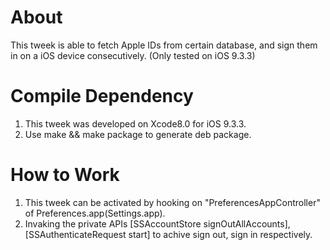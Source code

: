 # About 

This tweek is able to fetch Apple IDs from certain database, and sign them in on a iOS device consecutively. (Only tested on iOS 9.3.3)

# Compile Dependency  

1. This tweek was developed on Xcode8.0 for iOS 9.3.3. 
2. Use make && make package to generate deb package.

# How to Work

1. This tweek can be activated by hooking on "PreferencesAppController" of Preferences.app(Settings.app).
2. Invaking the private APIs [SSAccountStore signOutAllAccounts], [SSAuthenticateRequest start] to achive sign out, sign in respectively.


 

